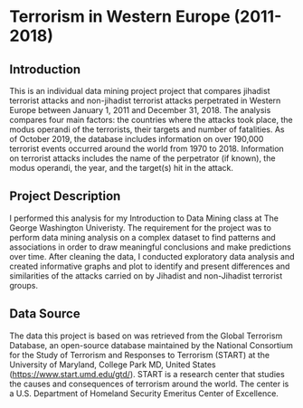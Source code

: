 # Terrorism in Western Europe (2011-2018)

## Introduction 

This is an individual data mining project project that compares jihadist terrorist attacks and non-jihadist terrorist attacks perpetrated in Western Europe between January 1, 2011 and December 31, 2018. The analysis compares four main factors: the countries where the attacks took place, the modus operandi of the terrorists, their targets and number of fatalities. As of October 2019, the database includes information on over 190,000 terrorist events occurred around the world from 1970 to 2018. Information on terrorist attacks includes the name of the perpetrator (if known), the modus operandi, the year, and the target(s) hit in the attack. 

## Project Description 

I performed this analysis for my Introduction to Data Mining class at The George Washington Univeristy. The requirement for the project was to perform data mining analysis on a complex dataset to find patterns and associations in order to draw meaningful conclusions and make predictions over time. After cleaning the data, I conducted exploratory data analysis and created informative graphs and plot to identify and present differences and similarities of the attacks carried on by Jihadist and non-Jihadist terrorist groups. 

## Data Source

The data this project is based on was retrieved from the Global Terrorism Database, an open-source database maintained by the National Consortium for the Study of Terrorism and Responses to Terrorism (START) at the University of Maryland, College Park MD, United States (https://www.start.umd.edu/gtd/). START is a research center that studies the causes and consequences of terrorism around the world. The center is a U.S. Department of Homeland Security Emeritus Center of Excellence. 




